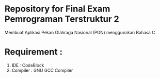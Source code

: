 # Repository for Final Exam Pemrograman Terstruktur 2

Membuat Aplikasi Pekan Olahraga Nasional (PON) menggunakan Bahasa C

# Requirement :
1. IDE       : CodeBlock
2. Compiler  : GNU GCC Compiler
